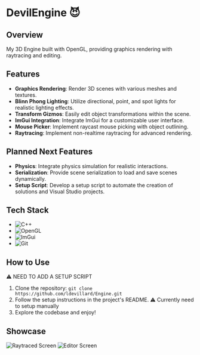 # DevilEngine 😈

## Overview

My 3D Engine built with OpenGL, providing graphics rendering with raytracing and editing.

## Features

- **Graphics Rendering**: Render 3D scenes with various meshes and textures.
- **Blinn Phong Lighting**: Utilize directional, point, and spot lights for realistic lighting effects.
- **Transform Gizmos**: Easily edit object transformations within the scene.
- **ImGui Integration**: Integrate ImGui for a customizable user interface.
- **Mouse Picker**: Implement raycast mouse picking with object outlining.
- **Raytracing**: Implement non-realtime raytracing for advanced rendering.

## Planned Next Features

- **Physics**: Integrate physics simulation for realistic interactions.
- **Serialization**: Provide scene serialization to load and save scenes dynamically.
- **Setup Script**: Develop a setup script to automate the creation of solutions and Visual Studio projects.

## Tech Stack

- ![C++](https://img.shields.io/badge/C%2B%2B-00599C?style=style=flat&logo=c%2B%2B&logoColor=white)
- ![OpenGL](https://img.shields.io/badge/OpenGL-5586A4?style=style=flat&logo=opengl&logoColor=white)
- ![ImGui](https://img.shields.io/badge/ImGui-4B0082?style=style=flat&logo=imgui&logoColor=white)
- ![Git](https://img.shields.io/badge/GIT-E44C30?style=flat&logo=git&logoColor=white)

## How to Use

⚠️ NEED TO ADD A SETUP SCRIPT
1. Clone the repository: `git clone https://github.com/ldevillard/Engine.git`
2. Follow the setup instructions in the project's README. ⚠️ Currently need to setup manually 
3. Explore the codebase and enjoy!

## Showcase

![Raytraced Screen](https://github.com/ldevillard/Engine/blob/main/Thumbnails/Screenshot%202024-07-01%20205025.png)
![Editor Screen](https://github.com/ldevillard/Engine/blob/main/Thumbnails/Screenshot%202024-03-29%20185441.png)
